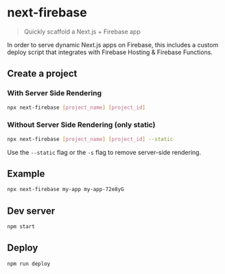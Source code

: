 # next-firebase

> Quickly scaffold a Next.js + Firebase app

In order to serve dynamic Next.js apps on Firebase, this includes a custom deploy script that integrates with Firebase Hosting & Firebase Functions.

## Create a project

### With Server Side Rendering

```bash
npx next-firebase [project_name] [project_id]
```

### Without Server Side Rendering (only static)

```bash
npx next-firebase [project_name] [project_id] --static
```

Use the `--static` flag or the `-s` flag to remove server-side rendering.

## Example

```bash
npx next-firebase my-app my-app-72e8yG
```

## Dev server

```bash
npm start
```

## Deploy

```bash
npm run deploy
```
